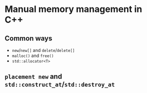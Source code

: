 # Manual memory management in C++

## Common ways

- `new`/`new[]` and `delete`/`delete[]`
- `malloc()` and `free()`
- `std::allocator<T>`

## `placement new` and `std::construct_at`/`std::destroy_at`
